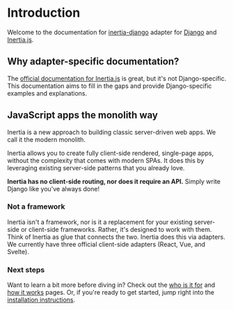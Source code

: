# Introduction

Welcome to the documentation for [inertia-django](https://github.com/inertiajs/inertia-django) adapter for [Django](https://www.djangoproject.com/) and [Inertia.js](https://inertiajs.com/).

## Why adapter-specific documentation?

The [official documentation for Inertia.js](https://inertiajs.com) is great, but it's not Django-specific. This documentation aims to fill in the gaps and provide Django-specific examples and explanations.

## JavaScript apps the monolith way

Inertia is a new approach to building classic server-driven web apps. We call it the modern monolith.

Inertia allows you to create fully client-side rendered, single-page apps, without the complexity that comes with modern SPAs. It does this by leveraging existing server-side patterns that you already love.

**Inertia has no client-side routing, nor does it require an API.** Simply write Django like you've always done!

### Not a framework

Inertia isn't a framework, nor is it a replacement for your existing server-side or client-side frameworks. Rather, it's designed to work with them. Think of Inertia as glue that connects the two. Inertia does this via adapters. We currently have three official client-side adapters (React, Vue, and Svelte).

### Next steps

Want to learn a bit more before diving in? Check out the [who is it for](/guide/who-is-it-for.md) and [how it works](/guide/how-it-works.md) pages. Or, if you're ready to get started, jump right into the [installation instructions](/guide/server-side-setup.md).

